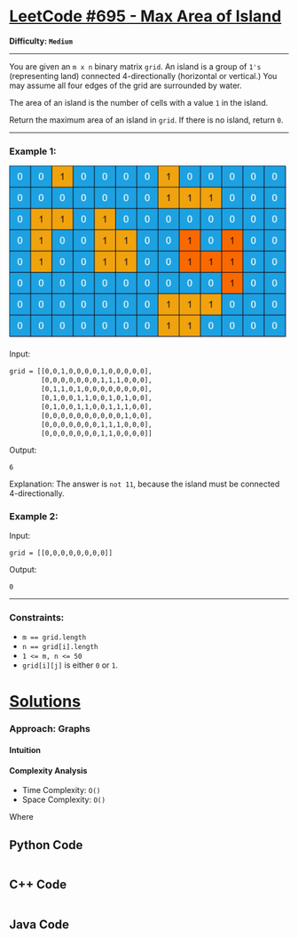 
# [LeetCode #695 - Max Area of Island](https://leetcode.com/problems/max-area-of-island/)

**Difficulty: `Medium`**

---

You are given an `m x n` binary matrix `grid`. An island is a group of `1's` (representing land) connected 4-directionally (horizontal or vertical.) You may assume all four edges of the grid are surrounded by water.

The area of an island is the number of cells with a value `1` in the island.

Return the maximum area of an island in `grid`. If there is no island, return `0`.

---

### Example 1:

![Max Area of Island Example 1](maxarea1-grid.jpg)

Input:
```
grid = [[0,0,1,0,0,0,0,1,0,0,0,0,0],
        [0,0,0,0,0,0,0,1,1,1,0,0,0],
        [0,1,1,0,1,0,0,0,0,0,0,0,0],
        [0,1,0,0,1,1,0,0,1,0,1,0,0],
        [0,1,0,0,1,1,0,0,1,1,1,0,0],
        [0,0,0,0,0,0,0,0,0,0,1,0,0],
        [0,0,0,0,0,0,0,1,1,1,0,0,0],
        [0,0,0,0,0,0,0,1,1,0,0,0,0]]
```
Output:
```
6
```
Explanation: The answer is `not 11`, because the island must be connected 4-directionally.

### Example 2:

Input:
```
grid = [[0,0,0,0,0,0,0,0]]
```
Output:
```
0
```

---

### Constraints:

- `m == grid.length`
- `n == grid[i].length`
- `1 <= m, n <= 50`
- `grid[i][j]` is either `0` or `1`.

# [Solutions](https://github.com/Reddimus/LeetCode_Notes/tree/main/Graphs/Medium/LC_695-Max_Area_of_Island)

### Approach: Graphs

#### Intuition

#### Complexity Analysis
- Time Complexity: `O()`
- Space Complexity: `O()`

Where 

## Python Code
```python
```

## C++ Code
```cpp
```

## Java Code
```java
```
